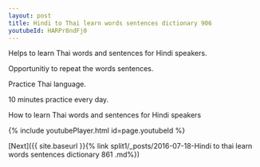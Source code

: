 ```yaml
---
layout: post
title: Hindi to Thai learn words sentences dictionary 906 
youtubeId: HARPr8ndFj0
---
```

 
 
Helps to learn Thai words and sentences for Hindi speakers.

Opportunitiy to repeat the words sentences. 

Practice Thai language. 
 
10 minutes practice every day. 
 
How to learn Thai words and sentences for Hindi speakers 
 
{% include youtubePlayer.html id=page.youtubeId %}
 
 
[Next]({{ site.baseurl }}{% link  split1/_posts/2016-07-18-Hindi to thai learn words sentences dictionary 861 .md%})
 
